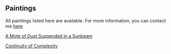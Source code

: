 ## Paintings

All paintings listed here are available. For more information, you can contact me [here](mailto:jameson@stone.tc?subject=[Axiomatic[Dev]]%2Painting%20Request)

[A Mote of Dust Suspended in a Sunbeam](./amoteofdust.md)

[Continuity of Complexity](continuity.md)
